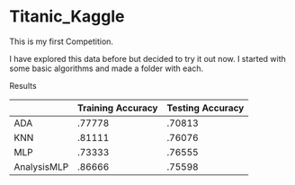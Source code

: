 # Titanic_Kaggle

This is my first Competition. <br>

I have explored this data before but decided to try it out now. I started with some basic algorithms and made a folder with each. <br/>

Results<br/>

|     | Training Accuracy | Testing Accuracy |
|-----|-------------------|------------------|
| ADA | .77778            | .70813           |
| KNN | .81111            | .76076           |
| MLP | .73333            | .76555           |
| AnalysisMLP| .86666     | .75598           |g
